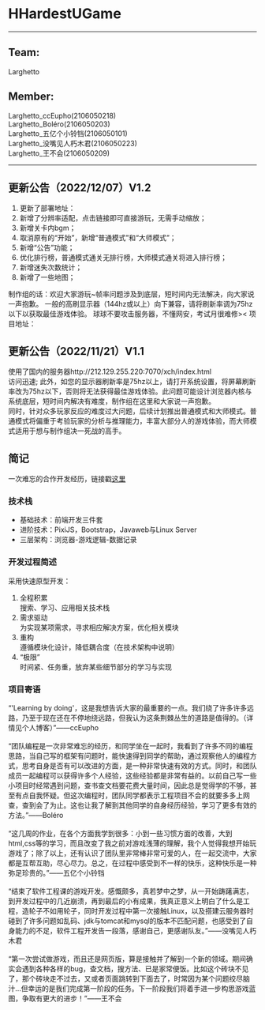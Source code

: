 # HHardestUGame
---
## Team:
Larghetto<br/>
## Member:
Larghetto_ccEupho(2106050218)<br/>
Larghetto_Boléro(2106050203)<br/>
Larghetto_五亿个小铃铛(2106050101)<br/>
Larghetto_没嘴见人朽木君(2106050223)<br/>
Larghetto_王不会(2106050209)

---
## 更新公告（2022/12/07）V1.2
1. 更新了部署地址：
2. 新增了分辨率适配，点击链接即可直接游玩，无需手动缩放；
3. 新增关卡内bgm；
4. 取消原有的“开始”，新增“普通模式”和“大师模式”；
5. 新增“公告”功能；
6. 优化排行榜，普通模式通关无排行榜，大师模式通关将进入排行榜；
7. 新增迷失次数统计；
8. 新增了一些地图；

制作组的话：欢迎大家游玩~帧率问题涉及到底层，短时间内无法解决，向大家说一声抱歉。
一般的高刷显示器（144hz或以上）向下兼容，请将刷新率调为75hz以下以获取最佳游戏体验。
球球不要攻击服务器，不懂网安，考试月很难修><
项目地址：
## 更新公告（2022/11/21）V1.1
使用了国内的服务器http://212.129.255.220:7070/xch/index.html<br/>
访问迅速;
此外，如您的显示器刷新率是75hz以上，请打开系统设置，将屏幕刷新率改为75hz以下，否则将无法获得最佳游戏体验。此问题可能设计浏览器内核与系统底层，短时间内解决有难度，制作组在这里和大家说一声抱歉。<br/>
同时，针对众多玩家反应的难度过大问题，后续计划推出普通模式和大师模式。普通模式将偏重于考验玩家的分析与推理能力，丰富大部分人的游戏体验，而大师模式适用于想与制作组决一死战的高手。

## 简记
一次难忘的合作开发经历，链接戳[这里](https://euphocc.github.io/HHardestUGame/)<br/>

### 技术栈
+ 基础技术：前端开发三件套
+ 进阶技术：PixiJS，Bootstrap，Javaweb与Linux Server
+ 三层架构：浏览器-游戏逻辑-数据记录

### 开发过程简述
采用快速原型开发：<br/>
1. 全程积累<br/>
搜索、学习、应用相关技术栈
2. 需求驱动<br/>
为实现某项需求，寻求相应解决方案，优化相关模块
3. 重构<br/>
遵循模块化设计，降低耦合度（在技术架构中说明）
4. “极限”<br/>
时间紧、任务重，放弃某些细节部分的学习与实现

### 项目寄语
“'Learning by doing'，这是我想告诉大家的最重要的一点。我们绕了许多许多远路，乃至于现在还在不停地绕远路，但我认为这条荆棘丛生的道路是值得的。（详情见个人博客）”——ccEupho<br/><br/>
“团队编程是一次非常难忘的经历，和同学坐在一起时，我看到了许多不同的编程思路，当自己写的框架有问题时，能快速得到同学的帮助，通过观察他人的编程方式，思考自身是否有可以改进的方面，是一种非常快速有效的方式。同时，和团队成员一起编程可以获得许多个人经验，这些经验都是非常有益的。以前自己写一些小项目时经常遇到问题，查书查文档要花费大量时间，因此总是觉得学的不够，甚至有点自我怀疑。但这次编程时，团队同学都表示工程项目不会的就要多多上网查，查到会了为止。这也让我了解到其他同学的自身经历经验，学习了更多有效的方法。”——Boléro<br/><br/>
“这几周的作业，在各个方面我学到很多：小到一些习惯方面的改善，大到html,css等的学习，而且改变了我之前对游戏浅薄的理解，我个人觉得我想开始玩游戏了；除了以上，还有认识了团队里非常棒非常可爱的人，在一起交流中，大家都是互帮互助，尽心尽力。总之，在过程中感受到不一样的快乐，这种快乐是一种弥足珍贵的。”——五亿个小铃铛<br/><br/>
“结束了软件工程课的游戏开发。感慨颇多，真若梦中之梦，从一开始踌躇满志，到开发过程中的几近崩溃，再到最后的小有成果，我真正意义上明白了什么是工程，造轮子不如用轮子，同时开发过程中第一次接触Linux，以及搭建云服务器时碰到了许多问题如乱码、jdk与tomcat和mysql的版本不匹配问题，也感受到了自身能力的不足，软件工程开发告一段落，感谢自己，更感谢队友。”——没嘴见人朽木君<br/><br/>
“第一次尝试做游戏，而且还是网页版，算是接触并了解到一个新的领域。期间确实会遇到各种各样的bug，查文档，搜方法、已是家常便饭。比如这个砖块不见了，那个砖块走不过去，又或者页面跳转到下面去了，时常因为某个问题绞尽脑汁…但幸运的是我们完成第一阶段的任务。下一阶段我们将着手进一步构思游戏蓝图，争取有更大的进步！”——王不会<br/>
